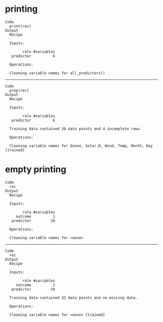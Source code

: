 # printing

    Code
      print(rec)
    Output
      Recipe
      
      Inputs:
      
            role #variables
       predictor          6
      
      Operations:
      
      Cleaning variable names for all_predictors()

---

    Code
      prep(rec)
    Output
      Recipe
      
      Inputs:
      
            role #variables
       predictor          6
      
      Training data contained 20 data points and 4 incomplete rows. 
      
      Operations:
      
      Cleaning variable names for Ozone, Solar.R, Wind, Temp, Month, Day [trained]

# empty printing

    Code
      rec
    Output
      Recipe
      
      Inputs:
      
            role #variables
         outcome          1
       predictor         10
      
      Operations:
      
      Cleaning variable names for <none>

---

    Code
      rec
    Output
      Recipe
      
      Inputs:
      
            role #variables
         outcome          1
       predictor         10
      
      Training data contained 32 data points and no missing data.
      
      Operations:
      
      Cleaning variable names for <none> [trained]

